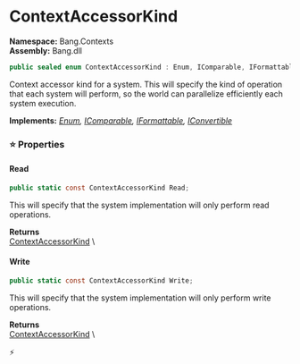 # ContextAccessorKind

**Namespace:** Bang.Contexts \
**Assembly:** Bang.dll

```csharp
public sealed enum ContextAccessorKind : Enum, IComparable, IFormattable, IConvertible
```

Context accessor kind for a system.
            This will specify the kind of operation that each system will perform, so the world
            can parallelize efficiently each system execution.

**Implements:** _[Enum](https://learn.microsoft.com/en-us/dotnet/api/System.Enum?view=net-7.0), [IComparable](https://learn.microsoft.com/en-us/dotnet/api/System.IComparable?view=net-7.0), [IFormattable](https://learn.microsoft.com/en-us/dotnet/api/System.IFormattable?view=net-7.0), [IConvertible](https://learn.microsoft.com/en-us/dotnet/api/System.IConvertible?view=net-7.0)_

### ⭐ Properties
#### Read
```csharp
public static const ContextAccessorKind Read;
```

This will specify that the system implementation will only perform read operations.

**Returns** \
[ContextAccessorKind](../../Bang/Contexts/ContextAccessorKind.html) \
#### Write
```csharp
public static const ContextAccessorKind Write;
```

This will specify that the system implementation will only perform write operations.

**Returns** \
[ContextAccessorKind](../../Bang/Contexts/ContextAccessorKind.html) \


⚡